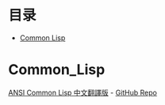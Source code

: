
# 目录

- [Common Lisp](#Common_Lisp)

# Common_Lisp

[ANSI Common Lisp 中文翻譯版](https://acl.readthedocs.io/en/latest/) - [GitHub Repo](https://github.com/acl-translation/acl-chinese)
